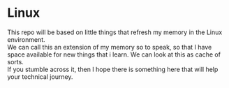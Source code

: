 # Linux
This repo will be based on little things that refresh my memory in the Linux environment.  
We can call this an extension of my memory so to speak, so that I have space available for new things that i learn. 
We can look at this as cache of sorts.  
If you stumble across it, then I hope there is something here that will help your technical journey.
